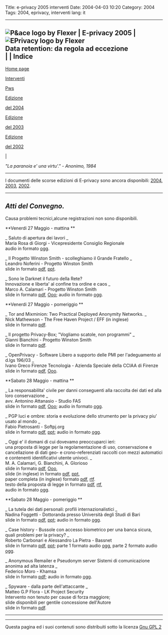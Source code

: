 Title: e-privacy 2005 interventi
Date: 2004-04-03 10:20
Category: 2004
Tags: 2004, eprivacy, interventi
lang: it

---  
![P&ace logo by Flexer](logo_pws_small.jpg) | E-privacy 2005 | ![EPrivacy logo by Flexer](pe2005small.png)  
Data retention: da regola ad eccezione  
|  |  Indice  
---  
  
  


[Home page](index.html)   
  


[Interventi](interventi.html)   
  


[Pws](pws/index.html)   
  


[Edizione](2004/index.html)

[del 2004](2004/index.html)   
  


[Edizione](2003/index.html)

[del 2003](2003/index.html)   
  


[Edizione](2002/index.html)

[del 2002](2002/index.html)   
  
  
  
  
  
  
  
  
  
  
  
  
  
  
  
| 

_"La paranoia e' una virtu'." - Anonimo, 1984_

* * *

I documenti delle scorse edizioni di E-privacy sono ancora disponibili: [2004](2004/index.html), [2003](2003/index.html), [2002](2002/index.html). 

* * *

##  _Atti del Convegno._

Causa problemi tecnici,alcune registrazioni non sono disponibili.   
  
**Venerdi 27 Maggio - mattina **   
  
_ Saluto di apertura dei lavori _   
Maria Rosa di Giorgi - Vicepresidente Consiglio Regionale   
audio in formato [ogg](audio/Ep2005_Benvenuto_Di_Giorgi.ogg).   
  
_ Il Progetto Winston Smith - scolleghiamo il Grande Fratello _   
Leandro Noferini - Progetto Winston Smith   
slide in formato [pdf](atti/Ep2005_Il_Progetto_Winston_Smith_Noferini.pdf), [ppt](atti/Ep2005_Il_Progetto_Winston_Smith_Noferini.ppt).   
  
_ Sono le Darknet il futuro della Rete?   
Innovazione e liberta' al confine tra ordine e caos _   
Marco A. Calamari - Progetto Winston Smith   
slide in formato [pdf](atti/Ep2005_Sono_le_Darknet_il_futuro_della_Rete_Calamari.pdf), [Ooo](atti/Ep2005_Sono_le_Darknet_il_futuro_della_Rete_Calamari.sxi); audio in formato [ogg](audio/Ep2005_Sono_le_Darknet_il_futuro_della_Rete_Calamari.ogg).    
  
**Venerdi 27 Maggio - pomeriggio **   
  
_ Tor and Mixminion: Two Practical Deployed Anonymity Networks. _   
Nick Mathewson - The Free Haven Project / EFF (in inglese)   
slide in formato [pdf](atti/Ep2005_Tor_e_Mixminon_%20Mathewson.pdf).   
  
_ Il progetto Privacy-Box; "Vogliamo scatole, non programmi" _   
Gianni Bianchini - Progetto Winston Smith   
slide in formato [pdf](atti/Ep2005_Pbox.pdf).   
  
_ OpenPrivacy - Software Libero a supporto delle PMI per l'adeguamento al d.lgs 196/03 _   
Ivano Greco Firenze Tecnologia - Azienda Speciale della CCIAA di Firenze   
slide in formato [pdf](atti/Ep2005_Openprivacy_Greco.pdf), [Ooo](atti/Ep2005_Openprivacy_Greco.sxi).   
  
**Sabato 28 Maggio - mattina **   
  
_ La responsabilita' civile per danni conseguenti alla raccolta dei dati ed alla loro conservazione _   
avv. Antonino Attanasio - Studio FAS   
slide in formato [pdf](atti/Ep2005_Responsabilita_civile_Attanasio.pdf), [Ooo](atti/Ep2005_Responsabilita_civile_Attanasio.sxi); audio in formato [ ogg](audio/Ep2005_Responsabilita_civile_Attanasio.ogg).   
  
_ PGP luci e ombre: storia e evoluzione dello strumento per la privacy piu' usato al mondo _   
Fabio Pietrosanti - Softpj.org   
slide in formato [pdf](atti/Ep2005_PGP_luci_e_ombre_Pietrosanti.pdf), [ppt](atti/Ep2005_PGP_luci_e_ombre_Pietrosanti.ppt); audio in formato [ogg](audio/Ep2005_PGP_luci_e_ombre_Pietrosanti.ogg).   
  
_ Oggi e' il domani di cui dovevamo preoccuparci ieri:   
una proposta di legge per la regolamentazione di uso, conservazione e cancellazione di dati geo- e crono-referenziati raccolti con mezzi automatici e contenenti identificativi utente univoci. _   
M. A. Calamari, G. Bianchini, A. Glorioso   
slide in formato [pdf](atti/Ep2005_Bileta.pdf), [Ooo](atti/Ep2005_Bileta.sxi),   
slide (in inglese) in formato [pdf](atti/Ep2005_Proposta_legge_inglese.pdf), [ppt](atti/Ep2005_Proposta_legge_inglese.ppt),   
paper completa (in inglese) formato [pdf](atti/Ep2005_Proposta_legge_testo_completo.pdf), [rtf](atti/Ep2005_Proposta_legge_testo_completo.rtf).   
testo della proposta di legge in formato [pdf](atti/Ep2005_Proposta_legge_testo_completo_italiano_v6.pdf), [rtf](atti/Ep2005_Proposta_legge_testo_completo_italiano_v6.rtf),   
audio in formato [ogg](audio/Ep2005_Bileta.ogg).   
  
**Sabato 28 Maggio - pomeriggio **   
  
_ La tutela dei dati personali: profili internazionalistici _   
Nadina Foggetti - Dottoranda presso Università degli Studi di Bari   
slide in formato [pdf](atti/Ep2005_Profili_internazionalistici_Foggetti.pdf), [ppt](atti/Ep2005_Profili_internazionalistici_Foggetti.ppt); audio in formato [ogg](audio/Ep2005_Profili_internazionalistici_Foggetti.ogg).   
  
_ Case history - Bussole con accesso biometrico per una banca sicura, quali problemi per la privacy? _   
Roberto Carbonari e Alessandro La Pietra - Bassnet   
slide in formato [pdf](atti/Ep2005_Biobussole_vs_e-privacy_Bassnet.pdf), [ppt](atti/Ep2005_Biobussole_vs_e-privacy_Bassnet.ppt); parte 1 formato audio [ogg](audio/Ep2005_Biobussole_vs_e-privacy_Bassnet_parte_1.ogg), parte 2 formato audio [ogg](audio/Ep2005_Biobussole_vs_e-privacy_Bassnet_parte_2.ogg).   
  
_ Anonymous Remailer e Pseudonym server Sistemi di comunicazione anonima ad alta latenza _   
Federico Moro - Khamsa   
slide in formato [pdf](atti/Ep2005_Remailer_Moro.pdf); audio in formato [ogg](audio/Ep2005_Remailer_Moro.ogg).   
  
_ Spyware - dalla parte dell'attaccante _   
Matteo G.P Flora - LK Project Security  
Intervento non tenuto per cause di forza maggiore;   
slide disponibili per gentile concessione dell'Autore   
slide in formato [pdf](atti/Ep2005_Spyware_Flora.pdf).   
  
  
---  
---  
  
Questa pagina ed i suoi contenuti sono distribuiti sotto la licenza [Gnu GPL 2 ](COPYING.html)
